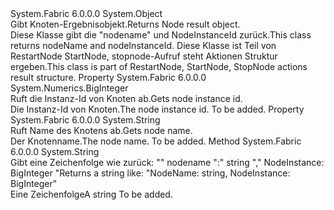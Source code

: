 <Type Name="NodeResult" FullName="System.Fabric.Result.NodeResult">
  <TypeSignature Language="C#" Value="public class NodeResult" />
  <TypeSignature Language="ILAsm" Value=".class public auto ansi serializable beforefieldinit NodeResult extends System.Object" />
  <TypeSignature Language="DocId" Value="T:System.Fabric.Result.NodeResult" />
  <TypeSignature Language="VB.NET" Value="Public Class NodeResult" />
  <TypeSignature Language="F#" Value="type NodeResult = class" />
  <AssemblyInfo>
    <AssemblyName>System.Fabric</AssemblyName>
    <AssemblyVersion>6.0.0.0</AssemblyVersion>
  </AssemblyInfo>
  <Base>
    <BaseTypeName>System.Object</BaseTypeName>
  </Base>
  <Interfaces />
  <Docs>
    <summary>
            <span data-ttu-id="c6975-101">Gibt Knoten-Ergebnisobjekt.</span><span class="sxs-lookup"><span data-stu-id="c6975-101">Returns Node result object.</span></span> 
            </summary>
    <remarks>
            <span data-ttu-id="c6975-102">Diese Klasse gibt die "nodename" und NodeInstanceId zurück.</span><span class="sxs-lookup"><span data-stu-id="c6975-102">This class returns nodeName and nodeInstanceId.</span></span> <span data-ttu-id="c6975-103">Diese Klasse ist Teil von RestartNode StartNode, stopnode-Aufruf steht Aktionen Struktur ergeben.</span><span class="sxs-lookup"><span data-stu-id="c6975-103">This class is part of RestartNode, StartNode, StopNode actions result structure.</span></span>
            </remarks>
  </Docs>
  <Members>
    <Member MemberName="NodeInstance">
      <MemberSignature Language="C#" Value="public System.Numerics.BigInteger NodeInstance { get; }" />
      <MemberSignature Language="ILAsm" Value=".property instance valuetype System.Numerics.BigInteger NodeInstance" />
      <MemberSignature Language="DocId" Value="P:System.Fabric.Result.NodeResult.NodeInstance" />
      <MemberSignature Language="VB.NET" Value="Public ReadOnly Property NodeInstance As BigInteger" />
      <MemberSignature Language="F#" Value="member this.NodeInstance : System.Numerics.BigInteger" Usage="System.Fabric.Result.NodeResult.NodeInstance" />
      <MemberType>Property</MemberType>
      <AssemblyInfo>
        <AssemblyName>System.Fabric</AssemblyName>
        <AssemblyVersion>6.0.0.0</AssemblyVersion>
      </AssemblyInfo>
      <ReturnValue>
        <ReturnType>System.Numerics.BigInteger</ReturnType>
      </ReturnValue>
      <Docs>
        <summary>
            <span data-ttu-id="c6975-104">Ruft die Instanz-Id von Knoten ab.</span><span class="sxs-lookup"><span data-stu-id="c6975-104">Gets node instance id.</span></span>
            </summary>
        <value><span data-ttu-id="c6975-105">Die Instanz-Id von Knoten.</span><span class="sxs-lookup"><span data-stu-id="c6975-105">The node instance id.</span></span></value>
        <remarks>To be added.</remarks>
      </Docs>
    </Member>
    <Member MemberName="NodeName">
      <MemberSignature Language="C#" Value="public string NodeName { get; }" />
      <MemberSignature Language="ILAsm" Value=".property instance string NodeName" />
      <MemberSignature Language="DocId" Value="P:System.Fabric.Result.NodeResult.NodeName" />
      <MemberSignature Language="VB.NET" Value="Public ReadOnly Property NodeName As String" />
      <MemberSignature Language="F#" Value="member this.NodeName : string" Usage="System.Fabric.Result.NodeResult.NodeName" />
      <MemberType>Property</MemberType>
      <AssemblyInfo>
        <AssemblyName>System.Fabric</AssemblyName>
        <AssemblyVersion>6.0.0.0</AssemblyVersion>
      </AssemblyInfo>
      <ReturnValue>
        <ReturnType>System.String</ReturnType>
      </ReturnValue>
      <Docs>
        <summary>
            <span data-ttu-id="c6975-106">Ruft Name des Knotens ab.</span><span class="sxs-lookup"><span data-stu-id="c6975-106">Gets node name.</span></span>
            </summary>
        <value><span data-ttu-id="c6975-107">Der Knotenname.</span><span class="sxs-lookup"><span data-stu-id="c6975-107">The node name.</span></span></value>
        <remarks>To be added.</remarks>
      </Docs>
    </Member>
    <Member MemberName="ToString">
      <MemberSignature Language="C#" Value="public override string ToString ();" />
      <MemberSignature Language="ILAsm" Value=".method public hidebysig virtual instance string ToString() cil managed" />
      <MemberSignature Language="DocId" Value="M:System.Fabric.Result.NodeResult.ToString" />
      <MemberSignature Language="VB.NET" Value="Public Overrides Function ToString () As String" />
      <MemberSignature Language="F#" Value="override this.ToString : unit -&gt; string" Usage="nodeResult.ToString " />
      <MemberType>Method</MemberType>
      <AssemblyInfo>
        <AssemblyName>System.Fabric</AssemblyName>
        <AssemblyVersion>6.0.0.0</AssemblyVersion>
      </AssemblyInfo>
      <ReturnValue>
        <ReturnType>System.String</ReturnType>
      </ReturnValue>
      <Parameters />
      <Docs>
        <summary>
            <span data-ttu-id="c6975-108">Gibt eine Zeichenfolge wie zurück: "" nodename ":" string "," NodeInstance: BigInteger "</span><span class="sxs-lookup"><span data-stu-id="c6975-108">Returns a string like: "NodeName: string, NodeInstance: BigInteger"</span></span>
            </summary>
        <returns><span data-ttu-id="c6975-109">Eine Zeichenfolge</span><span class="sxs-lookup"><span data-stu-id="c6975-109">A string</span></span></returns>
        <remarks>To be added.</remarks>
      </Docs>
    </Member>
  </Members>
</Type>